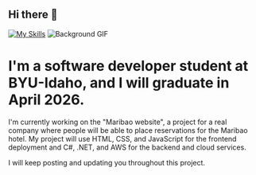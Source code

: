 ## Hi there 👋
[![My Skills](https://skillicons.dev/icons?i=js,html,css,wasm)](https://skillicons.dev)
![Background GIF](https://i.pinimg.com/736x/f3/34/26/f334265c7b2d22ebce8a452af3334266.jpg)


<!--
**Daniel25TE/Daniel25Te** is a ✨ _special_ ✨ repository because its `README.md` (this file) appears on your GitHub profile.

Here are some ideas to get you started:

- 🔭 I’m currently working on ...
- 🌱 I’m currently learning ...
- 👯 I’m looking to collaborate on ...
- 🤔 I’m looking for help with ...
- 💬 Ask me about ...
- 📫 How to reach me: ...
- 😄 Pronouns: ...
- ⚡ Fun fact: ...
-->
# I'm a software developer student at BYU-Idaho, and I will graduate in April 2026.
I'm currently working on the "Maribao website", a project for a real company where people will be able to place reservations for the Maribao hotel. My project will use HTML, CSS, and JavaScript for the frontend deployment and C#, .NET, and AWS for the backend and cloud services.

I will keep posting and updating you throughout this project.
